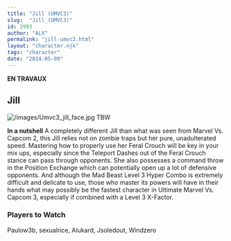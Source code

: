 ```yaml
---
title: "Jill (UMVC3)"
slug:  "Jill_(UMVC3)"
id: 2993
author: "ALX"
permalink: "jill-umvc3.html"
layout: "character.njk"
tags: "character"
date: "2014-05-09"
---
```


**EN TRAVAUX**

## Jill

![](/images/Umvc3_jill_face.jpg "/images/Umvc3_jill_face.jpg") TBW

**In a nutshell** A completely different Jill than what was seen from
Marvel Vs. Capcom 2, this Jill relies not on zombie traps but her pure,
unadulterated speed. Mastering how to properly use her Feral Crouch will
be key in your mix ups, especially since the Teleport Dashes out of the
Feral Crouch stance can pass through opponents. She also possesses a
command throw in the Position Exchange which can potentially open up a
lot of defensive opponents. And although the Mad Beast Level 3 Hyper
Combo is extremely difficult and delicate to use, those who master its
powers will have in their hands what may possibly be the fastest
character in Ultimate Marvel Vs. Capcom 3, especially if combined with a
Level 3 X-Factor.

### Players to Watch

Paulow3b, sexualrice, Alukard, Jsoledout, Windzero
